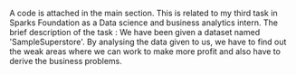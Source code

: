 A code is attached in the main section. This is related to my third task in Sparks Foundation as a Data science and business analytics intern. 
The brief description of the task : We have been given a dataset named 'SampleSuperstore'. By analysing the data given to us, we have to find out the weak areas where we can work to make more profit and also have to derive the business problems.
